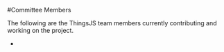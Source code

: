 #Committee Members

The following are the ThingsJS team members currently contributing and working on the project.

*
